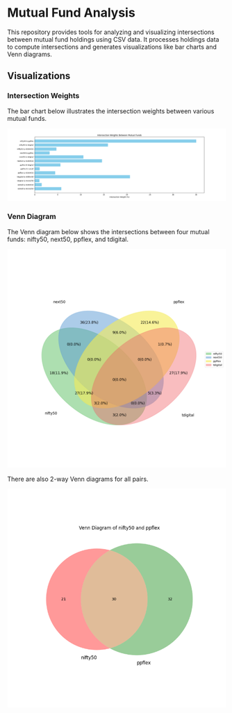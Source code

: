 # Mutual Fund Analysis

This repository provides tools for analyzing and visualizing intersections between mutual fund holdings using CSV data. It processes holdings data to compute intersections and generates visualizations like bar charts and Venn diagrams.

## Visualizations

### Intersection Weights

The bar chart below illustrates the intersection weights between various mutual funds.

![Intersection Weights](./assets/intersections.png)

### Venn Diagram

The Venn diagram below shows the intersections between four mutual funds: nifty50, next50, ppflex, and tdigital.

![4-way Venn Diagram](./assets/venn4.png)

There are also 2-way Venn diagrams for all pairs.

![2-way Venn Diagram](./assets/venn_nifty50_ppflex.png)